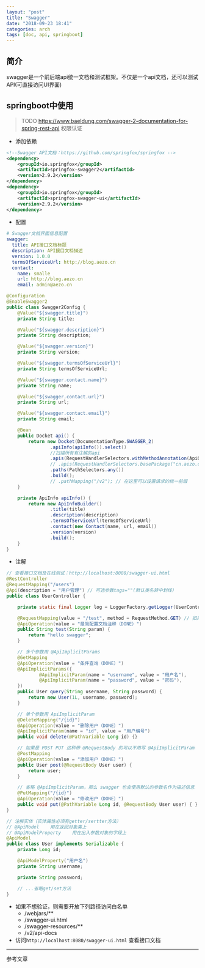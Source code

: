 ```yaml
---
layout: "post"
title: "Swagger"
date: "2018-09-23 18:41"
categories: arch
tags: [doc, api, springboot]
---
```


## 简介

swagger是一个前后端api统一文档和测试框架。不仅是一个api文档，还可以测试API(可直接访问UI界面)

## springboot中使用

> TODO https://www.baeldung.com/swagger-2-documentation-for-spring-rest-api 权限认证

- 添加依赖

```xml
<!--Swagger API文档：https://github.com/springfox/springfox -->
<dependency>
    <groupId>io.springfox</groupId>
    <artifactId>springfox-swagger2</artifactId>
    <version>2.9.2</version>
</dependency>
<dependency>
    <groupId>io.springfox</groupId>
    <artifactId>springfox-swagger-ui</artifactId>
    <version>2.9.2</version>
</dependency>
```

- 配置

```yml
# Swagger文档界面信息配置
swagger:
  title: API接口文档标题
  description: API接口文档描述
  version: 1.0.0
  termsOfServiceUrl: http://blog.aezo.cn
  contact:
    name: smalle
    url: http://blog.aezo.cn
    email: admin@aezo.cn
```

```java
@Configuration
@EnableSwagger2
public class Swagger2Config {
    @Value("${swagger.title}")
    private String title;

    @Value("${swagger.description}")
    private String description;

    @Value("${swagger.version}")
    private String version;

    @Value("${swagger.termsOfServiceUrl}")
    private String termsOfServiceUrl;

    @Value("${swagger.contact.name}")
    private String name;

    @Value("${swagger.contact.url}")
    private String url;

    @Value("${swagger.contact.email}")
    private String email;

    @Bean
    public Docket api() {
        return new Docket(DocumentationType.SWAGGER_2)
                .apiInfo(apiInfo()).select()
                //扫描所有有注解的api
                .apis(RequestHandlerSelectors.withMethodAnnotation(ApiOperation.class))
                // .apis(RequestHandlerSelectors.basePackage("cn.aezo.controller")) // 基于包名扫描
                .paths(PathSelectors.any())
                .build();
                // .pathMapping("/v2"); // 在这里可以设置请求的统一前缀
    }

    private ApiInfo apiInfo() {
        return new ApiInfoBuilder()
                .title(title)
                .description(description)
                .termsOfServiceUrl(termsOfServiceUrl)
                .contact(new Contact(name, url, email))
                .version(version)
                .build();
    }
}
```
- 注解

```java
// 查看接口文档及在线测试：http://localhost:8080/swagger-ui.html
@RestController
@RequestMapping("/users")
@Api(description = "用户管理") // 可选参数tags=""(默认类名转中划线)
public class UserController {

    private static final Logger log = LoggerFactory.getLogger(UserController.class);

    @RequestMapping(value = "/test", method = RequestMethod.GET) // 如果此处不写method = RequestMethod.GET则会生成每种类型的api文档
    @ApiOperation(value = "最简配置文档注释（DONE）")
    public String test(String param) {
        return "hello swagger";
    }

    // 多个参数用 @ApiImplicitParams
    @GetMapping
    @ApiOperation(value = "条件查询（DONE）")
    @ApiImplicitParams({
            @ApiImplicitParam(name = "username", value = "用户名"),
            @ApiImplicitParam(name = "password", value = "密码"),
    })
    public User query(String username, String password) {
        return new User(1L, username, password);
    }

    // 单个参数用 ApiImplicitParam
    @DeleteMapping("/{id}")
    @ApiOperation(value = "删除用户（DONE）")
    @ApiImplicitParam(name = "id", value = "用户编号")
    public void delete(@PathVariable Long id) {}

    // 如果是 POST PUT 这种带 @RequestBody 的可以不用写 @ApiImplicitParam
    @PostMapping
    @ApiOperation(value = "添加用户（DONE）")
    public User post(@RequestBody User user) {
        return user;
    }

    // 省略 @ApiImplicitParam，那么 swagger 也会使用默认的参数名作为描述信息
    @PutMapping("/{id}")
    @ApiOperation(value = "修改用户（DONE）")
    public void put(@PathVariable Long id, @RequestBody User user) { }
}

// 注解实体（实体属性必须有getter/sertter方法）
// @ApiModel	用在返回对象类上
// @ApiModelProperty	用在出入参数对象的字段上
@ApiModel
public class User implements Serializable {
    private Long id;

    @ApiModelProperty("用户名")
    private String username;

    private String password;

    // ...省略get/set方法
}

```
- 如果不想验证，则需要开放下列路径访问白名单
    - /webjars/**
    - /swagger-ui.html
    - /swagger-resources/**
    - /v2/api-docs
- 访问`http://localhost:8080/swagger-ui.html` 查看接口文档

---

参考文章

[^1]: http://www.voidcn.com/article/p-oxjfzsib-brq.html
[^2]: https://www.cnblogs.com/softidea/p/6251249.html
[^3]: https://www.baeldung.com/swagger-2-documentation-for-spring-rest-api (Setting Up Swagger 2 with a Spring REST API)

